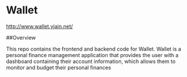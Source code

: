 # Wallet

http://www.wallet.yjain.net/

##Overview

This repo contains the frontend and backend code for Wallet. Wallet is a personal finance management application that provides the user with a dashboard containing their account information, which allows them to monitor and budget their personal finances
